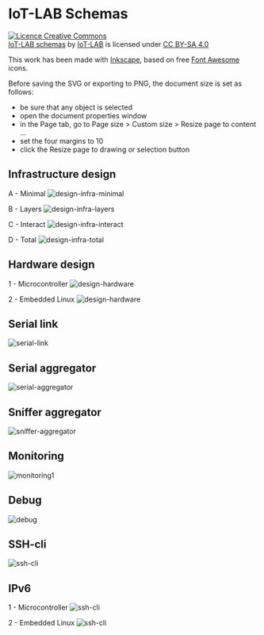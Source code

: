 # IoT-LAB Schemas

<p xmlns:dct="http://purl.org/dc/terms/" xmlns:cc="http://creativecommons.org/ns#" class="license-text">
<a rel="license" href="http://creativecommons.org/licenses/by-sa/4.0/"><img alt="Licence Creative Commons" style="border-width:0" src="https://i.creativecommons.org/l/by-sa/4.0/80x15.png" /></a><br>
<a rel="cc:attributionURL" href="https://github.com/iot-lab/schemas"><span rel="dct:title">IoT-LAB schemas</span></a> by <a rel="cc:attributionURL" href="www.iot-lab.info"><span rel="cc:attributionName">IoT-LAB</span></a>
is licensed under
<a rel="license" href="http://creativecommons.org/licenses/by-sa/4.0/">CC BY-SA 4.0</a>
</p>


This work has been made with [Inkscape](https://inkscape.org), based on free [Font Awesome](https://fontawesome.com) icons.

Before saving the SVG or exporting to PNG, the document size is set as follows:
- be sure that any object is selected
- open the document properties window
- in the Page tab, go to Page size > Custom size > Resize page to content ...
- set the four margins to 10
- click the Resize page to drawing or selection button

## Infrastructure design

A - Minimal
![design-infra-minimal](Images/design-infra-minimal.png)

B - Layers
![design-infra-layers](Images/design-infra-layers.png)

C - Interact
![design-infra-interact](Images/design-infra-interact.png)

D - Total
![design-infra-total](Images/design-infra-total.png)

## Hardware design

1 - Microcontroller
![design-hardware](Images/design-hard-micro.png)

2 - Embedded Linux
![design-hardware](Images/design-hard-linux.png)

## Serial link

![serial-link](Images/serial-link.png)

## Serial aggregator

![serial-aggregator](Images/serial-aggregator.png)

## Sniffer aggregator

![sniffer-aggregator](Images/sniffer-aggregator.png)

## Monitoring

![monitoring1](Images/monitoring.png)

## Debug

![debug](Images/debug.png)

## SSH-cli

![ssh-cli](Images/ssh-cli.png)

## IPv6

1 - Microcontroller
![ssh-cli](Images/ipv6-micro.png)

2 - Embedded Linux
![ssh-cli](Images/ipv6-linux.png)
